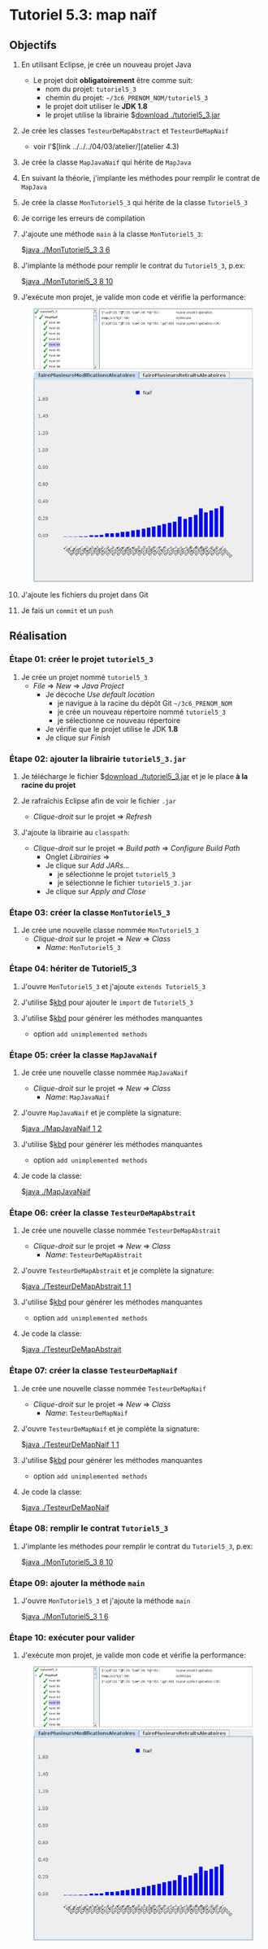 # Tutoriel 5.3: map naïf

## Objectifs

1. En utilisant Eclipse, je crée un nouveau projet Java
    * Le projet doit **obligatoirement** être comme suit:
        * nom du projet: `tutoriel5_3`
        * chemin du projet: `~/3c6_PRENOM_NOM/tutoriel5_3`
        * le projet doit utiliser le **JDK 1.8**
        * le projet utilise la librairie $[download ./tutoriel5_3.jar](tutoriel5_3.jar)

1. Je crée les classes `TesteurDeMapAbstract` et `TesteurDeMapNaif`
    * voir l'$[link ../../../04/03/atelier/](atelier 4.3)

1. Je crée la classe `MapJavaNaif` qui hérite de `MapJava`

1. En suivant la théorie, j'implante les méthodes pour remplir le contrat de `MapJava`

1. Je crée la classe `MonTutoriel5_3` qui hérite de la classe `Tutoriel5_3`

1. Je corrige les erreurs de compilation

1. J'ajoute une méthode `main` à la classe `MonTutoriel5_3`:

    $[java ./MonTutoriel5_3 3 6]()

1. J'implante la méthode pour remplir le contrat du `Tutoriel5_3`, p.ex:

    $[java ./MonTutoriel5_3 8 10]()

1. J'exécute mon projet, je valide mon code et vérifie la performance:

    <center>
        <img src="validation.png" width="90%">
    </center>

    <center>
        <img src="performance.png" width="90%">
    </center>


1. J'ajoute les fichiers du projet dans Git 

1. Je fais un `commit` et un `push`

## Réalisation

### Étape 01: créer le projet `tutoriel5_3`

1. Je crée un projet nommé `tutoriel5_3`
    * *File* => *New* => *Java Project*
        * Je décoche *Use default location*
            * je navigue à la racine du dépôt Git `~/3c6_PRENOM_NOM`
            * je crée un nouveau répertoire nommé `tutoriel5_3`
            * je sélectionne ce nouveau répertoire
        * Je vérifie que le projet utilise le JDK **1.8**
        * Je clique sur *Finish*


### Étape 02: ajouter la librairie `tutoriel5_3.jar`

1. Je télécharge le fichier $[download ./tutoriel5_3.jar](tutoriel5_3.jar) et je le place **à la racine du projet**

1. Je rafraîchis Eclipse afin de voir le fichier `.jar`
    * *Clique-droit* sur le projet => *Refresh*

1. J'ajoute la librairie au `classpath`:
    * *Clique-droit* sur le projet => *Build path* => *Configure Build Path*
        * Onglet *Librairies* =>
        * Je clique sur *Add JARs...*
            * je sélectionne le projet `tutoriel5_3`
            * je sélectionne le fichier `tutoriel5_3.jar`
        * Je clique sur *Apply and Close*

### Étape 03: créer la classe `MonTutoriel5_3`

1. Je crée une nouvelle classe nommée `MonTutoriel5_3`
    * *Clique-droit* sur le projet => *New* => *Class*
        *  *Name*: `MonTutoriel5_3`

### Étape 04: hériter de Tutoriel5_3

1. J'ouvre `MonTutoriel5_3` et j'ajoute `extends Tutoriel5_3`

1. J'utilise $[kbd](Ctrl+1) pour ajouter le `import` de `Tutoriel5_3`

1. J'utilise $[kbd](Ctrl+1) pour générer les méthodes manquantes
    * option `add unimplemented methods`

### Étape 05: créer la classe `MapJavaNaif`

1. Je crée une nouvelle classe nommée `MapJavaNaif`
    * *Clique-droit* sur le projet => *New* => *Class*
        *  *Name*: `MapJavaNaif`

1. J'ouvre `MapJavaNaif` et je complète la signature:

    $[java ./MapJavaNaif 1 2]()

1. J'utilise $[kbd](Ctrl+1) pour générer les méthodes manquantes
    * option `add unimplemented methods`

1. Je code la classe:

    $[java ./MapJavaNaif]()

### Étape 06: créer la classe `TesteurDeMapAbstrait`

1. Je crée une nouvelle classe nommée `TesteurDeMapAbstrait`
    * *Clique-droit* sur le projet => *New* => *Class*
        *  *Name*: `TesteurDeMapAbstrait`

1. J'ouvre `TesteurDeMapAbstrait` et je complète la signature:

    $[java ./TesteurDeMapAbstrait 1 1]()

1. J'utilise $[kbd](Ctrl+1) pour générer les méthodes manquantes
    * option `add unimplemented methods`

1. Je code la classe:

    $[java ./TesteurDeMapAbstrait]()

### Étape 07: créer la classe `TesteurDeMapNaif`

1. Je crée une nouvelle classe nommée `TesteurDeMapNaif`
    * *Clique-droit* sur le projet => *New* => *Class*
        *  *Name*: `TesteurDeMapNaif`

1. J'ouvre `TesteurDeMapNaif` et je complète la signature:

    $[java ./TesteurDeMapNaif 1 1]()

1. J'utilise $[kbd](Ctrl+1) pour générer les méthodes manquantes
    * option `add unimplemented methods`

1. Je code la classe:

    $[java ./TesteurDeMapNaif]()

### Étape 08: remplir le contrat `Tutoriel5_3`

1. J'implante les méthodes pour remplir le contrat du `Tutoriel5_3`, p.ex:

    $[java ./MonTutoriel5_3 8 10]()

### Étape 09: ajouter la méthode `main`

1. J'ouvre `MonTutoriel5_3` et j'ajoute la méthode `main`

    $[java ./MonTutoriel5_3 1 6]()

### Étape 10: exécuter pour valider

1. J'exécute mon projet, je valide mon code et vérifie la performance:

    <center>
        <img src="validation.png" width="90%">
    </center>

    <center>
        <img src="performance.png" width="90%">
    </center>
